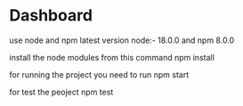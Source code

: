 # Dashboard

use node and npm latest version
node:- 18.0.0 and npm 8.0.0

install the node modules from this command
npm install

for running the project you need to run
npm start

for test the peoject
npm test
